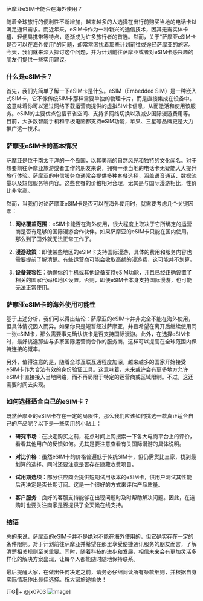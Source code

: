 萨摩亚eSIM卡能否在海外使用？

随着全球旅行的便利性不断增加，越来越多的人选择在出行前购买当地的电话卡以满足通讯需求。而近年来，eSIM卡作为一种新兴的通信技术，因其无需实体卡槽、轻便易携带等特点，逐渐成为许多旅行者的首选。然而，关于“萨摩亚eSIM卡是否可以在海外使用”的问题，却常常困扰着那些计划前往或途经萨摩亚的旅客。今天，我们就来深入探讨这个问题，并为计划前往萨摩亚或者对eSIM卡感兴趣的朋友们提供一些实用建议。

### 什么是eSIM卡？

首先，我们先简单了解一下eSIM卡是什么。eSIM（Embedded SIM）是一种嵌入式SIM卡，它不像传统SIM卡那样需要单独的物理卡片，而是直接集成在设备中。这意味着你可以通过网络下载运营商提供的虚拟SIM卡信息，从而激活和使用该服务。eSIM的主要优点包括节省空间、支持多网络切换以及减少国际漫游费用等。目前，大多数智能手机和平板电脑都支持eSIM功能，苹果、三星等品牌更是大力推广这一技术。

### 萨摩亚eSIM卡的基本情况

萨摩亚是位于南太平洋的一个岛国，以其美丽的自然风光和独特的文化闻名。对于想要前往萨摩亚旅游或者工作的朋友来说，拥有一张当地的电话卡无疑能大大提升旅行体验。萨摩亚的电信服务商通常会提供多种套餐选择，涵盖语音通话、数据流量以及短信服务等内容。这些套餐的价格相对合理，尤其是与国际漫游相比，性价比非常高。

然而，当我们讨论萨摩亚eSIM卡是否可以在海外使用时，就需要考虑几个关键因素：

1. **网络覆盖范围**：eSIM卡能否在海外使用，很大程度上取决于它所绑定的运营商是否有足够的国际漫游合作伙伴。如果萨摩亚的eSIM卡只能在国内使用，那么到了国外就无法正常工作了。
   
2. **漫游政策**：即使某些地区的eSIM卡支持国际漫游，具体的费用和服务内容也需要提前了解清楚。有些运营商可能会收取高额的漫游费，这可能并不划算。

3. **设备兼容性**：确保你的手机或其他设备支持eSIM功能，并且已经正确设置了相关的国家代码和地区设置。否则，即便eSIM卡本身支持国际漫游，也可能无法正常使用。

### 萨摩亚eSIM卡的海外使用可能性

基于上述分析，我们可以得出结论：萨摩亚的eSIM卡并非完全不能在海外使用，但具体情况因人而异。如果你只是短暂经过萨摩亚，并且希望在离开后继续使用同一张eSIM卡，那么需要事先确认该卡是否支持国际漫游。此外，在选择eSIM卡时，最好挑选那些与多家国际运营商合作的服务商，这样可以提高在全球范围内保持连接的概率。

另外，值得注意的是，随着全球互联互通程度加深，越来越多的国家开始接受eSIM卡作为合法有效的身份验证工具。这意味着，未来或许会有更多地方允许eSIM卡直接接入当地网络，而不再局限于特定的运营商或区域限制。不过，这还需要时间去实现。

### 如何选择适合自己的eSIM卡？

既然萨摩亚的eSIM卡存在一定的局限性，那么我们应该如何挑选一款真正适合自己的产品呢？以下是一些实用的小贴士：

- **研究市场**：在决定购买之前，花点时间上网搜索一下各大电商平台上的评价，看看其他用户的反馈如何。尤其是要注意查看有关国际漫游的具体说明。
  
- **对比价格**：虽然eSIM卡的价格普遍低于传统SIM卡，但仍需货比三家，找到最划算的选择。同时还要注意是否存在隐藏收费项目。

- **试用期选项**：部分供应商会提供短期试用版本的eSIM卡，供用户测试其性能后再决定是否长期订阅。这是一个很好的方式来评估产品质量。

- **客户服务**：良好的客服支持能够在出现问题时及时帮助解决问题。因此，在选购时也要关注商家是否提供了全天候在线支持。

### 结语

总的来说，萨摩亚的eSIM卡并不是绝对不能在海外使用的，但它确实存在一定的条件限制。对于计划前往萨摩亚并希望在那里享受便捷通讯服务的朋友而言，了解清楚相关规则至关重要。同时，随着科技的进步和发展，相信未来会有更加灵活多样化的解决方案出现，让每个人都能随时随地保持联系。

最后提醒大家，在做出任何决定之前，请务必仔细阅读所有条款细则，并根据自身实际情况作出最佳选择。祝大家旅途愉快！

[TG💪+ @jx0703 ![Image](https://github.com/user-attachments/assets/dbca1d08-cadb-493c-b0ec-ad6f7a83f270)]